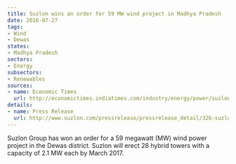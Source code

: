 ```yaml
---
title: Suzlon wins an order for 59 MW wind project in Madhya Pradesh
date: 2016-07-27
tags:
- Wind
- Dewas
states:
- Madhya Pradesh
sectors:
- Energy
subsectors:
- Renewables
sources:
- name: Economic Times
  url: http://economictimes.indiatimes.com/industry/energy/power/suzlon-bags-58-8-mw-project-in-madhya-pradesh/articleshow/53314593.cms
details:
- name: Press Release
  url: http://www.suzlon.com/pressrelease/pressrelease_detail/326-suzlon-bags-5880-mw-repeat-turnkey-order-from-leading-independent-power-producer-ipp/2017
---
```


Suzlon Group has won an order for a 59 megawatt (MW) wind power project in the Dewas district. Suzlon will erect 28 hybrid towers with a capacity of 2.1 MW each by March 2017.
